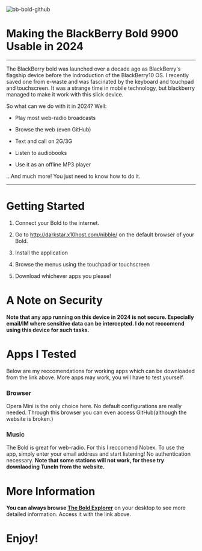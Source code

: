 ![bb-bold-github](https://github.com/user-attachments/assets/b35b8315-d150-4013-8e36-54a21d315705)



# Making the BlackBerry Bold 9900 Usable in 2024

---

The BlackBerry bold was launched over a decade ago as BlackBerry's flagship device before the indroduction of the BlackBerry10 OS. I recently saved one from e-waste and was fascinated by the keyboard and touchpad and touchscreen. It was a strange time in mobile technology, but blackberry managed to make it work with this slick device.

So what can we do with it in 2024? Well:

* Play most web-radio broadcasts

* Browse the web (even GitHub)

* Text and call on 2G/3G

* Listen to audiobooks

* Use it as an offline MP3 player

...And much more! You just need to know how to do it. 

---

# Getting Started

1. Connect your Bold to the internet.

2. Go to http://darkstar.x10host.com/nibble/ on the default browser of your Bold.

3. Install the application

4. Browse the menus using the touchpad or touchscreen

5. Download whichever apps you please!



# A Note on Security

**Note that any app running on this device in 2024 is not secure. Especially email/IM where sensitive data can be intercepted. I do not reccomend using this device for such tasks.**



# Apps I Tested

Below are my reccomendations for working apps which can be downloaded from the link above. More apps may work, you will have to test yourself.

### Browser

Opera Mini is the only choice here. No default configurations are really needed. Through this browser you can even access GitHub(although the website is broken.)

### Music

The Bold is great for web-radio. For this I reccomend Nobex. To use the app, simply enter your email address and start listening! No authentication necessary. **Note that some stations will not work, for these try downlaoding TuneIn from the website.**



# More Information

**You can always browse [The Bold Explorer](http://darkstar.x10host.com/nibble/)** on your desktop to see more detailed information. Access it with the link above.



# Enjoy!



### 


